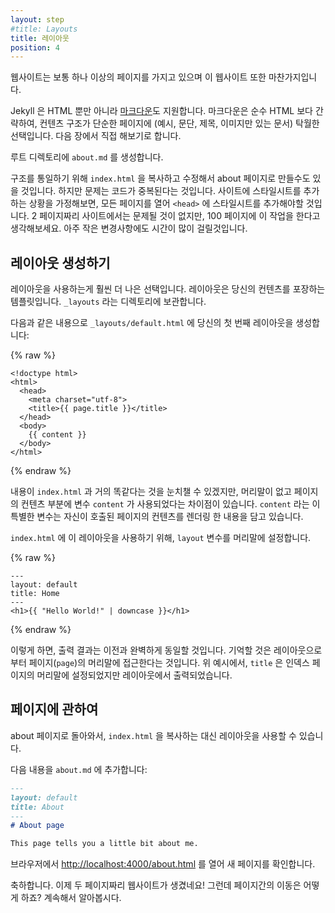 ```yaml
---
layout: step
#title: Layouts
title: 레이아웃
position: 4
---
```

<!--
Websites typically have more than one page and this website is no different.
-->
웹사이트는 보통 하나 이상의 페이지를 가지고 있으며 이 웹사이트 또한 마찬가지입니다.

<!--
Jekyll supports [Markdown](https://daringfireball.net/projects/markdown/syntax)
as well as HTML for pages. Markdown is a great choice for pages with a simple
content structure (just paragraphs, headings and images), as it's less verbose
than raw HTML. Let's try it out on the next page.
-->
Jekyll 은 HTML 뿐만 아니라 [마크다운](https://daringfireball.net/projects/markdown/syntax)도
지원합니다. 마크다운은 순수 HTML 보다 간략하여, 컨텐츠 구조가 단순한
페이지에 (예시, 문단, 제목, 이미지만 있는 문서) 탁월한
선택입니다. 다음 장에서 직접 해보기로 합니다.

<!--
Create `about.md` in the root.
-->
루트 디렉토리에 `about.md` 를 생성합니다.

<!--
For the structure you could copy `index.html` and modify it for the about page.
The problem with doing this is duplicate code. Let's say you wanted to add a
stylesheet to your site, you would have to go to each page and add it to the
`<head>`. It might not sound so bad for a two page site, imagine doing it
for 100 pages. Even simple changes will take a long time to make.
-->
구조를 통일하기 위해 `index.html` 을 복사하고 수정해서 about 페이지로 만들수도
있을 것입니다. 하지만 문제는 코드가 중복된다는 것입니다. 사이트에 스타일시트를
추가하는 상황을 가정해보면, 모든 페이지를 열어 `<head>` 에 스타일시트를
추가해야할 것입니다. 2 페이지짜리 사이트에서는 문제될 것이 없지만, 100 페이지에
이 작업을 한다고 생각해보세요. 아주 작은 변경사항에도 시간이 많이 걸릴것입니다.

<!--
## Creating a layout
-->
## 레이아웃 생성하기

<!--
Using a layout is a much better choice. Layouts are templates that wrap around
your content. They live in a directory called `_layouts`.
-->
레이아웃을 사용하는게 훨씬 더 나은 선택입니다. 레이아웃은 당신의 컨텐츠를 포장하는
템플릿입니다. `_layouts` 라는 디렉토리에 보관합니다.

<!--
Create your first layout at `_layouts/default.html` with the following content:
-->
다음과 같은 내용으로 `_layouts/default.html` 에 당신의 첫 번째 레이아웃을 생성합니다:

{% raw %}
```liquid
<!doctype html>
<html>
  <head>
    <meta charset="utf-8">
    <title>{{ page.title }}</title>
  </head>
  <body>
    {{ content }}
  </body>
</html>
```
{% endraw %}

<!--
You'll notice this is almost identical to `index.html` except there's
no front matter and the content of the page is replaced with a `content`
variable. `content` is a special variable which has the value of the rendered
content of the page it's called on.
-->
내용이 `index.html` 과 거의 똑같다는 것을 눈치챌 수 있겠지만, 머리말이
없고 페이지의 컨텐츠 부분에 변수 `content` 가 사용되었다는 차이점이
있습니다. `content` 라는 이 특별한 변수는 자신이 호출된 페이지의 컨텐츠를
렌더링 한 내용을 담고 있습니다.

<!--
To have `index.html` use this layout, you can set a `layout` variable in front
matter. The layout wraps around the content of the page so all you need in
`index.html` is:
-->
`index.html` 에 이 레이아웃을 사용하기 위해, `layout` 변수를 머리말에
설정합니다.

{% raw %}
```liquid
---
layout: default
title: Home
---
<h1>{{ "Hello World!" | downcase }}</h1>
```
{% endraw %}

<!--
After doing this, the output will be exactly the same as before. Note that you
can access the `page` front matter from the layout. In this case `title` is
set in the index page's front matter but is output in the layout.
-->
이렇게 하면, 출력 결과는 이전과 완벽하게 동일할 것입니다. 기억할 것은
레이아웃으로부터 페이지(`page`)의 머리말에 접근한다는 것입니다. 위 예시에서, `title` 은
인덱스 페이지의 머리말에 설정되었지만 레이아웃에서 출력되었습니다.

<!--
## About page
-->
## 페이지에 관하여

<!--
Back to the about page, instead of copying from `index.html`, you can use the
layout.
-->
about 페이지로 돌아와서, `index.html` 을 복사하는 대신 레이아웃을 사용할 수
있습니다.

<!--
Add the following to `about.md`:
-->
다음 내용을 `about.md` 에 추가합니다:

```markdown
---
layout: default
title: About
---
# About page

This page tells you a little bit about me.
```

<!--
Open <a href="http://localhost:4000/about.html" target="_blank" data-proofer-ignore>http://localhost:4000/about.html</a>
in your browser and view your new page.
-->
브라우저에서 <a href="http://localhost:4000/about.html" target="_blank" data-proofer-ignore>http://localhost:4000/about.html</a>
를 열어 새 페이지를 확인합니다.

<!--
Congratulations, you now have a two page website! But how do you
navigate from one page to another? Keep reading to find out.
-->
축하합니다. 이제 두 페이지짜리 웹사이트가 생겼네요! 그런데
페이지간의 이동은 어떻게 하죠? 계속해서 알아봅시다.
